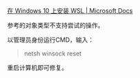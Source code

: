 [在 Windows 10 上安装 WSL | Microsoft Docs](https://docs.microsoft.com/zh-cn/windows/wsl/install-win10)



参考的对象类型不支持尝试的操作。

以管理员身份运行CMD，输入：

> netsh winsock reset

重启计算机即可修复。